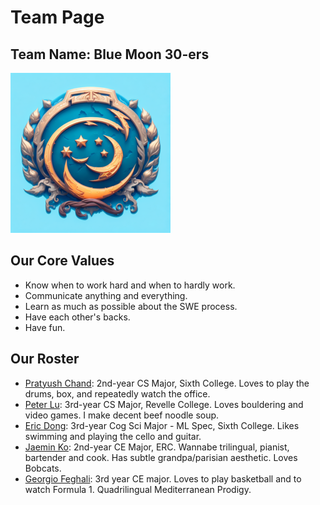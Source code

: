 # Team Page

## Team Name: Blue Moon 30-ers
![Team Logo Here](./branding/team-logo.png)

## Our Core Values
- Know when to work hard and when to hardly work.
- Communicate anything and everything.
- Learn as much as possible about the SWE process.
- Have each other's backs.
- Have fun.

## Our Roster
- [Pratyush Chand](https://pratyush1718.github.io/cse110Proj/): 2nd-year CS Major, Sixth College. Loves to play the drums, box, and repeatedly watch the office.
- [Peter Lu](https://pthaha.github.io/CSE110/): 3rd-year CS Major, Revelle College. Loves bouldering and video games. I make decent beef noodle soup.
- [Eric Dong](https://e81786.github.io/User-Page/): 3rd-year Cog Sci Major - ML Spec, Sixth College. Likes swimming and playing the cello and guitar.
- [Jaemin Ko](https://jaemin-capslock.github.io/cse_110_lab1/): 2nd-year CE Major, ERC. Wannabe trilingual, pianist, bartender and cook. Has subtle grandpa/parisian aesthetic. Loves Bobcats.
- [Georgio Feghali](https://georgiofe.github.io/cse110-software-engineering/): 3rd year CE major. Loves to play basketball and to watch Formula 1. Quadrilingual Mediterranean Prodigy.
